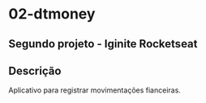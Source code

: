 # 02-dtmoney

## Segundo projeto - Iginite Rocketseat

## Descrição
Aplicativo para registrar movimentações fianceiras.